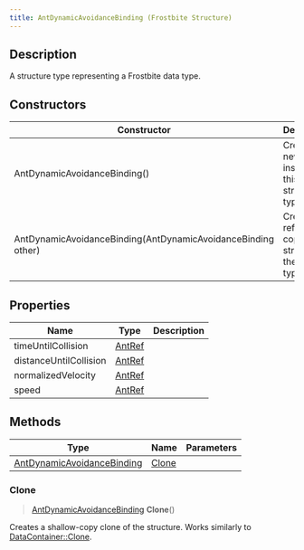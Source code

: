 ```yaml
---
title: AntDynamicAvoidanceBinding (Frostbite Structure)
---
```

## Description

A structure type representing a Frostbite data type.

## Constructors

| Constructor                                                  | Description                                              |
| ------------------------------------------------------------ | -------------------------------------------------------- |
| AntDynamicAvoidanceBinding()                                 | Create a new instance of this structure type.            |
| AntDynamicAvoidanceBinding(AntDynamicAvoidanceBinding other) | Create a reference copy of a structure of the same type. |

## Properties

| Name                   | Type             | Description |
| ---------------------- | ---------------- | ----------- |
| timeUntilCollision     | [AntRef](AntRef) |             |
| distanceUntilCollision | [AntRef](AntRef) |             |
| normalizedVelocity     | [AntRef](AntRef) |             |
| speed                  | [AntRef](AntRef) |             |

## Methods

| Type                                                     | Name            | Parameters |
| -------------------------------------------------------- | --------------- | ---------- |
| [AntDynamicAvoidanceBinding](AntDynamicAvoidanceBinding) | [Clone](#clone) |            |

### Clone

> [AntDynamicAvoidanceBinding](AntDynamicAvoidanceBinding) **Clone**()

Creates a shallow-copy clone of the structure. Works similarly to [DataContainer::Clone](/vext/ref/cls/shr/datacontainer#clone).
